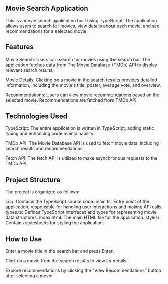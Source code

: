 ## Movie Search Application

This is a movie search application built using TypeScript. The application allows users to search for movies, view details about each movie, and see recommendations for a selected movie.

## Features

Movie Search: Users can search for movies using the search bar. The application fetches data from The Movie Database (TMDb) API to display relevant search results.

Movie Details: Clicking on a movie in the search results provides detailed information, including the movie's title, poster, average vote, and overview.

Recommendations: Users can view movie recommendations based on the selected movie. Recommendations are fetched from TMDb API.

## Technologies Used

TypeScript: The entire application is written in TypeScript, adding static typing and enhancing code maintainability.

TMDb API: The Movie Database API is used to fetch movie data, including search results and recommendations.

Fetch API: The fetch API is utilized to make asynchronous requests to the TMDb API.

## Project Structure

The project is organized as follows:

src/: Contains the TypeScript source code.
main.ts: Entry point of the application, responsible for handling user interactions and making API calls.
types.ts: Defines TypeScript interfaces and types for representing movie data structures.
index.html: The main HTML file for the application.
styles/: Contains stylesheets for styling the application.


## How to Use

Enter a movie title in the search bar and press Enter.

Click on a movie from the search results to view its details.

Explore recommendations by clicking the "View Recommendations" button after selecting a movie.
